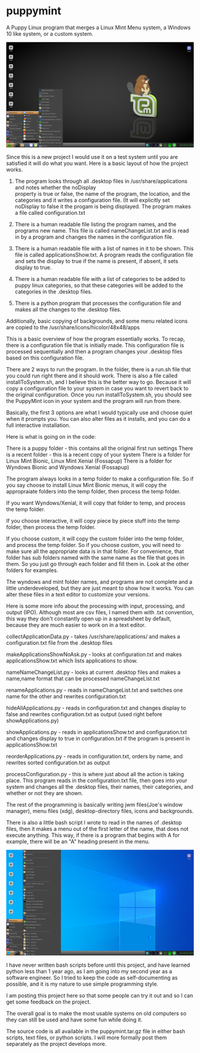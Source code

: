 # puppymint
A Puppy Linux program that merges a Linux Mint Menu system, a Windows 10 like system, or a custom system.

<img src="Screenshot1.png">

Since this is a new project I would use it on a test system until you are satisfied it will do what you want.
Here is a basic layout of how the project works.

1) The program looks through all .desktop files in /usr/share/applications and notes whether the noDisplay  
    property is true or false, the name of the program, the location, and the categories and it writes a configuration
    file.  (It will explicitly set noDisplay to false it the progam is being displayed.
    The program makes a file called configuration.txt
    
2) There is a human readable file listing the program names, and the programs new name.
    This file is called nameChangeList.txt and is read in by a program and changes the names
    in the configuration file.
    
3) There is a human readable file with a list of names in it to be shown.
    This file is called applicationsShow.txt.  A program reads the configuration file and sets the display
    to true if the name is present, if absent, it sets display to true.

4) There is a human readable file with a list of categories to be added to puppy linux categories, so that 
    these categories will be added to the categories in the .desktop files.
    
5) There is a python program that processes the configuration file and makes all the changes to the .desktop files.

Additionally, basic copying of backgrounds, and some menu related icons are copied to the /usr/share/icons/hicolor/48x48/apps

This is a basic overview of how the program essentially works.  To recap, there is a configuration file that is initially made.  This configuration file is processed sequentially and then a program changes your .desktop files based on this configuration file.

There are 2 ways to run the program.  In the folder, there is a run.sh file that you could run right there and it should work.  There is also a file called installToSystem.sh, and I believe this is the better way to go.  Because it will copy a configuration file to your system in case you want to revert back to the original configuration.  Once you run installToSystem.sh, you should see the PuppyMint icon in your system and the program will run from there.

Basically, the first 3 options are what I would typically use and choose quiet when it prompts you.  You can also alter files as it installs, and you can do a full interactive installation.

Here is what is going on in the code:

There is a puppy folder - this contains all the original first run settings
There is a recent folder - this is a recent copy of your system
There is a folder for Linux Mint Bionic, Linux Mint Xenial (Fossapup)
There is a folder for Wyndows Bionic and Wyndows Xenial (Fossapup)

The program always looks in a temp folder to make a configuration file.  So if you say choose to install 
Linux Mint Bionic menus, it will copy the appropraiate folders into the temp folder, then process the temp folder.

If you want Wyndows/Xenial, it will copy that folder to temp, and process the temp folder.

If you choose interactive, it will copy piece by piece stuff into the temp folder, then process the temp folder.

If you choose custom, it will copy the custom folder into the temp folder, and process the temp folder.  So if you choose custom, you will need to make sure all the appropriate data is in that folder.  For convenience, that folder has sub folders named with the same name as the file that goes in them.  So you just go through each folder and fill them in.  Look at the other folders for examples.

The wyndows and mint folder names, and programs are not complete and a little underdeveloped, but they are just meant to show how it works.  You can alter these files in a text editor to customize your versions.

Here is some more info about the processing with input, processing, and output (IPO).  Although most are csv files, I named them with .txt convention, this way they don't constantly open up in a spreadsheet by default, because they are much easier to work on in a text editor.

collectApplicationData.py - takes /usr/share/applications/ and makes a configuration.txt file from the .desktop files

makeApplicationsShowNoAsk.py - looks at configuration.txt and makes applicationsShow.txt which lists applications to show.

nameNameChangeList.py - looks at current .desktop files and makes a name,name format that can be processed nameChangeList.txt

renameApplications.py - reads in nameChangeList.txt and switches one name for the other and rewrites configuration.txt

hideAllApplications.py - reads in configuration.txt and changes display to false and rewrites configuration.txt as output (used right before showApplications.py)

showApplications.py - reads in applicationsShow.txt and configuration.txt and changes display to true in configuration.txt if the program is present in applicationsShow.txt 

reorderApplications.py - reads in configuration.txt, orders by name, and rewrites sorted configuration.txt as output

processConfiguration.py - this is where just about all the action is taking place.  This program reads in the configuration.txt file, then goes into your system and changes all the .desktop files, their names, their categories, and whether or not they are shown.

The rest of the programming is basically writing jwm files(Joe's window manager), menu files (xdg), desktop-directory files, icons and backgrounds.

There is also a little bash script I wrote to read in the names of .desktop files, then it makes a menu out of the first letter of the name, that does not execute anything.  This way, if there is a program that begins with A for example, there will be an "A" heading present in the menu.

<img src="Screenshot2.png">

I have never written bash scripts before until this project, and have learned python less than 1 year ago, as I am going into my second year as a software engineer.  So I tried to keep the code as self-documenting as possible, and it is my nature to use simple programming style.

I am posting this project here so that some people can try it out and so I can get some feedback on the project.

The overall goal is to make the most usable systems on old computers so they can still be used and have some fun while doing it.

The source code is all available in the puppymint.tar.gz file in either bash scripts, text files, or python scripts.  I will more formally post them separately as the project develops more.


